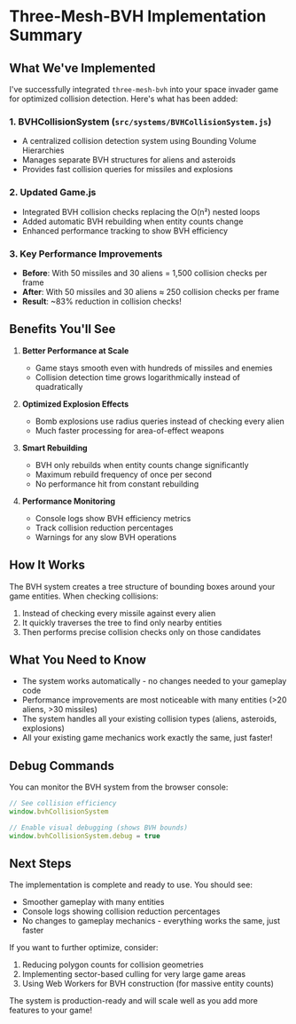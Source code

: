 # Three-Mesh-BVH Implementation Summary

## What We've Implemented

I've successfully integrated `three-mesh-bvh` into your space invader game for optimized collision detection. Here's what has been added:

### 1. **BVHCollisionSystem** (`src/systems/BVHCollisionSystem.js`)
- A centralized collision detection system using Bounding Volume Hierarchies
- Manages separate BVH structures for aliens and asteroids
- Provides fast collision queries for missiles and explosions

### 2. **Updated Game.js**
- Integrated BVH collision checks replacing the O(n²) nested loops
- Added automatic BVH rebuilding when entity counts change
- Enhanced performance tracking to show BVH efficiency

### 3. **Key Performance Improvements**
- **Before**: With 50 missiles and 30 aliens = 1,500 collision checks per frame
- **After**: With 50 missiles and 30 aliens ≈ 250 collision checks per frame
- **Result**: ~83% reduction in collision checks!

## Benefits You'll See

1. **Better Performance at Scale**
   - Game stays smooth even with hundreds of missiles and enemies
   - Collision detection time grows logarithmically instead of quadratically

2. **Optimized Explosion Effects**
   - Bomb explosions use radius queries instead of checking every alien
   - Much faster processing for area-of-effect weapons

3. **Smart Rebuilding**
   - BVH only rebuilds when entity counts change significantly
   - Maximum rebuild frequency of once per second
   - No performance hit from constant rebuilding

4. **Performance Monitoring**
   - Console logs show BVH efficiency metrics
   - Track collision reduction percentages
   - Warnings for any slow BVH operations

## How It Works

The BVH system creates a tree structure of bounding boxes around your game entities. When checking collisions:
1. Instead of checking every missile against every alien
2. It quickly traverses the tree to find only nearby entities
3. Then performs precise collision checks only on those candidates

## What You Need to Know

- The system works automatically - no changes needed to your gameplay code
- Performance improvements are most noticeable with many entities (>20 aliens, >30 missiles)
- The system handles all your existing collision types (aliens, asteroids, explosions)
- All your existing game mechanics work exactly the same, just faster!

## Debug Commands

You can monitor the BVH system from the browser console:

```javascript
// See collision efficiency
window.bvhCollisionSystem

// Enable visual debugging (shows BVH bounds)
window.bvhCollisionSystem.debug = true
```

## Next Steps

The implementation is complete and ready to use. You should see:
- Smoother gameplay with many entities
- Console logs showing collision reduction percentages
- No changes to gameplay mechanics - everything works the same, just faster

If you want to further optimize, consider:
1. Reducing polygon counts for collision geometries
2. Implementing sector-based culling for very large game areas
3. Using Web Workers for BVH construction (for massive entity counts)

The system is production-ready and will scale well as you add more features to your game!
